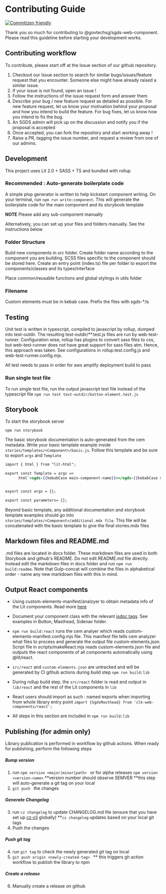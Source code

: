 # Contributing Guide

[![Commitizen friendly](https://img.shields.io/badge/commitizen-friendly-brightgreen.svg)](http://commitizen.github.io/cz-cli/)

Thank you so much for contributing to @govtechsg/sgds-web-component. Please read this guideline before starting your development works.

## Contributing workflow

To contribute, please start off at the Issue section of our github repository.

1. Checkout our Issue section to search for similar bugs/issues/feature request that you encounter. Someone else might have already raised a similar issue.
2. If your issue is not found, open an issue !
3. Follow the instructions of the issue request form and answer them
4. Describe your bug / new feature request as detailed as possible. For new feature request, let us know your motivation behind your proposal and how you intend to build the feature. For bug fixes, let us know how you intend to fix the bug.
5. An SGDS admin will pick up on the discussion and notify you if the proposal is accepted
6. Once accepted, you can fork the repository and start working away !
7. Raise a PR, tagging the issue number, and request a review from one of our admins.

## Development

This project uses Lit 2.0 + SASS + TS and bundled with rollup

### Recommended : Auto-generate boilerplate code

A simple plop generator is written to help kickstart component writing. On your terminal, run `npm run write:component`. This will generate the boilerplate code for the main component and its storybook template

**NOTE** Please add any sub-component manually

Alternatively, you can set up your files and folders manually. See the instructions below

### Folder Structure

Build new components in src folder. Create folder name according to the component you are building.
SCSS files specific to the component should be stored here. Create an entry point (index.ts) file per folder to export the components/classes and its types/interface

Place common/reusable functions and global stylings in utils folder

### Filename

Custom elements must be in kebab case. Prefix the files with sgds-\*.ts

## Testing

Unit test is written in typescript, compiled to javascript by rollup, dumped into test-outdir. The resulting test-outdir/\*\*.test.js files are run by web-test-runner. Configuration wise, rollup has plugins to convert sass files to css, but web-test-runner does not have great support for sass files atm. Hence, this approach was taken. See configurations in rollup.test.config.js and web-test-runner.config.mjs.

All test needs to pass in order for aws amplify deployment build to pass

### Run single test file

To run single test file, run the output javascript test file instead of the typescript file
`npm run test test-outdir/button-element.test.js`

## Storybook

To start the storybook server

`npm run storybook`

The basic storybook documentation is auto-generated from the cem metadata. Write your basic template example inside `stories/templates/<Component>/basic.js`. Follow this template and be sure to export `args` and `Template`

```hbs
import { html } from "lit-html";

export const Template = args =>
      html`<sgds-{{kebabCase main-component-name}}></sgds-{{kebabCase main-component-name}}>`


export const args = {};

export const parameters= {};

```

Beyond basic template, any additional documentation and storybook template examples should go into `stories/templates/<Component>/additional.mdx file`.
This file will be concatenated with the basic template to give the final stories.mdx files

## Markdown files and README.md

.md files are located in docs folder. These markdown files are used in both Storybook and github's README.
Do not edit README.md file directly. Instead edit the markdown files in docs folder and run `npm run build:readme`. Note that Gulp-concat will combine the files in alphabetical order - name any new markdown files with this in mind.

## Output React components

- Using custom-elements-manifest/analzyer to obtain metadata info of the Lit components. Read more [here](https://custom-elements-manifest.open-wc.org/analyzer/getting-started/#how-it-works)

- Document your component class with the relevant [jsdoc tags](https://api-viewer.open-wc.org/docs/guide/writing-jsdoc/). See examples in Button, Masthead, Sidenav folder.

- `npm run build:react` runs the cem analyer which reads custom-elements-manifest.config.mjs file. This manifest file tells cem analyzer what files to process and generate the output file custom-elements.json. Script file in scripts/makeReact.mjs reads custom-elements.json file and outputs the react components of all components automatically using @lit/react.

- `src/react` and `custom-elements.json` are untracked and will be generated by CI github actions during build step `npm run build:lib`

- During rollup build step, the `src/react` folder is read and output in `lib/react` and the rest of the Lit components in `lib`

- React users should import as such :
  named exports when importing from whole library entry point
  `import {SgdsMasthead} from 'clk-web-components/react';`

- All steps in this section are included in `npm run build:lib`

## Publishing (for admin only)

Library publication is performed in workflow by github actions. When ready for publishing, perform the following steps

##### Bump version

1. run `npm version <major|minor|path> `
   or for alpha releases
   `npm version <version-name>`
   **version number should observe SEMVER
   **this step will auto-generate a git tag on your local
2. `git push ` the changes

##### Generate Changelog

3. run `cz changelog` to update CHANGELOG.md file (ensure that you have set up [cz-cli](https://github.com/commitizen/cz-cli) globally)
   \*\*`cz changelog` updates based on your local git tags
4. Push the changes

##### Push git tag

4. run `git tag` to check the newly generated git tag on local
5. `git push origin <newly-created-tag> `
   \*\* this triggers gh action workflow to publish the library to npm

##### Create a release

6. Manually create a release on github
